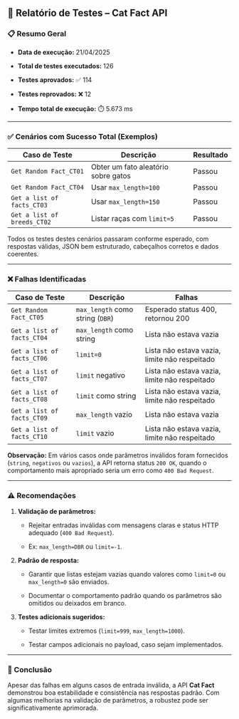 ## **🧪 Relatório de Testes – Cat Fact API**

### **📋 Resumo Geral**

* **Data de execução:** 21/04/2025

* **Total de testes executados:** 126

* **Testes aprovados:** ✅ 114

* **Testes reprovados:** ❌ 12

* **Tempo total de execução:** ⏱️ 5.673 ms

---

### **✅ Cenários com Sucesso Total (Exemplos)**

| Caso de Teste | Descrição | Resultado |
| ----- | ----- | ----- |
| `Get Random Fact_CT01` | Obter um fato aleatório sobre gatos | Passou |
| `Get Random Fact_CT04` | Usar `max_length=100` | Passou |
| `Get a list of facts_CT03` | Usar `max_length=150` | Passou |
| `Get a list of breeds_CT02` | Listar raças com `limit=5` | Passou |

Todos os testes destes cenários passaram conforme esperado, com respostas válidas, JSON bem estruturado, cabeçalhos corretos e dados coerentes.

---

### **❌ Falhas Identificadas**

| Caso de Teste | Descrição | Falhas |
| ----- | ----- | ----- |
| `Get Random Fact_CT05` | `max_length` como string (`DBR`) | Esperado status 400, retornou 200 |
| `Get a list of facts_CT04` | `max_length` como string | Lista não estava vazia |
| `Get a list of facts_CT06` | `limit=0` | Lista não estava vazia, limite não respeitado |
| `Get a list of facts_CT07` | `limit` negativo | Lista não estava vazia, limite não respeitado |
| `Get a list of facts_CT08` | `limit` como string | Lista não estava vazia, limite não respeitado |
| `Get a list of facts_CT09` | `max_length` vazio | Lista não estava vazia |
| `Get a list of facts_CT10` | `limit` vazio | Lista não estava vazia, limite não respeitado |

**Observação:** Em vários casos onde parâmetros inválidos foram fornecidos (`string`, `negativos` ou `vazios`), a API retorna status `200 OK`, quando o comportamento mais apropriado seria um erro como `400 Bad Request`.

---

### **⚠️ Recomendações**

1. **Validação de parâmetros:**

   * Rejeitar entradas inválidas com mensagens claras e status HTTP adequado (`400 Bad Request`).

   * Ex: `max_length=DBR` ou `limit=-1`.

2. **Padrão de resposta:**

   * Garantir que listas estejam vazias quando valores como `limit=0` ou `max_length=0` são enviados.

   * Documentar o comportamento padrão quando os parâmetros são omitidos ou deixados em branco.

3. **Testes adicionais sugeridos:**

   * Testar limites extremos (`limit=999`, `max_length=1000`).

   * Testar campos adicionais no payload, caso sejam implementados.

---

### **🏁 Conclusão**

Apesar das falhas em alguns casos de entrada inválida, a API **Cat Fact** demonstrou boa estabilidade e consistência nas respostas padrão. Com algumas melhorias na validação de parâmetros, a robustez pode ser significativamente aprimorada.

